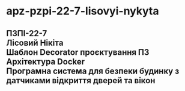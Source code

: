 # apz-pzpi-22-7-lisovyi-nykyta  
ПЗПІ-22-7  
Лісовий Нікіта  
Шаблон Decorator проєктування ПЗ  
Архітектура Docker  
Програмна система для безпеки будинку з датчиками відкриття дверей та вікон  
---